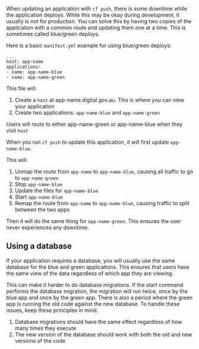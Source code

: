 When updating an application with `cf push`, there is some downtime while the application deploys.
While this may be okay during development, it usually is not for production. You can solve this by having
two copies of the application with a common route and updating them one at a time. This is sometimes called
blue/green deploys.

Here is a basic `manifest.yml` example for using blue/green deploys:

```
...
host: app-name
applications:
- name: app-name-blue
- name: app-name-green
```

This file will:

1. Create a `host` at app-name.digital.gov.au. This is where you can view your application
2. Create two applications: `app-name-blue` and `app-name-green`

Users will route to either app-name-green or app-name-blue when they visit `host`

When you run `cf push` to update this application, it will first update `app-name-blue`.

This will:

1. Unmap the route from `app-name` to `app-name-blue`, causing all traffic to go to `app-name-green`
2. Stop `app-name-blue`
3. Update the files for `app-name-blue`
4. Start `app-name-blue`
5. Remap the route from `app-name` to `app-name-blue`, causing traffic to split between the two apps

Then it will do the same thing for `app-name-green`. This ensures the user
never experiences any downtime.

## Using a database

If your application requires a database, you will usually use the same database for the
blue and green applications. This ensures that users have the same view of the data
regardless of which app they are viewing.

This can make it harder to do database migrations. If the start command performs the database migration,
the migration will run twice, once by the blue app and once by the green app.
There is also a period where the green app is running the old code against the new database.
To handle these issues, keep these principles in mind.

1. Database migrations should have the same effect regardless of how many times they execute
2. The new version of the database should work with both the old and new versions of the code
